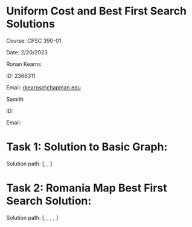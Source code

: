 # Uniform Cost and Best First Search Solutions

Course: CPSC 390-01

Date: 2/20/2023

Ronan Kearns

ID: 2366311

Email: rkearns@chapman.edu

Samith

ID:

Email:

# Task 1: Solution to Basic Graph:

Solution path: [<Node S>, <Node C>, <Node G>]

# Task 2: Romania Map Best First Search Solution:

Solution path: [<Node Arad>, <Node Sibiu>, <Node Rimnicu>, <Node Pitesti>, <Node Bucharest>]
